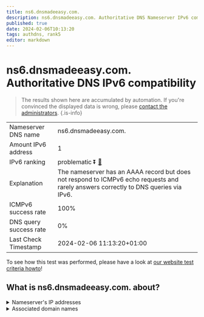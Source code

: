 ```yaml
---
title: ns6.dnsmadeeasy.com.
description: ns6.dnsmadeeasy.com. Authoritative DNS Nameserver IPv6 compatibility
published: true
date: 2024-02-06T10:13:20
tags: authdns, rank5
editor: markdown
---
```


# ns6.dnsmadeeasy.com. Authoritative DNS IPv6 compatibility

> The results shown here are accumulated by automation. If you're convinced the displayed data is wrong, please [contact the administrators](/howto/chat). 
{.is-info}




|   |   |
| - | - |
| Nameserver DNS name | ns6.dnsmadeeasy.com.
| Amount IPv6 address | 1
| IPv6 ranking | problematic :arrow_double_down: [🔗](/howto/ranking) |
| Explanation | The nameserver has an AAAA record but does not respond to ICMPv6 echo requests and rarely answers correctly to DNS queries via IPv6. |
| ICMPv6 success rate | 100%|
| DNS query success rate | 0% |
| Last Check Timestamp | 2024-02-06 11:13:20+01:00 |

To see how this test was performed, please have a look at [our website test criteria howto](/howto/testcriteria/authdns)!


## What is ns6.dnsmadeeasy.com. about?




<details>
<summary>Nameserver's IP addresses</summary>

2600:1801:6::1

</details>



<details>
<summary>Associated domain names</summary>

www.nvidia.com

</details>
